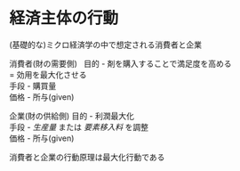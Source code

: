 # 経済主体の行動
(基礎的な)ミクロ経済学の中で想定される消費者と企業

消費者(財の需要側)  
	目的 - 剤を購入することで満足度を高める  
		= 効用を最大化させる  
	手段 - 購買量  
	価格 - 所与(given)  
	
企業(財の供給側)
	目的 - 利潤最大化  
	手段 - _生産量_ または _要素移入料_ を調整  
	価格 - 所与(given)
	
消費者と企業の行動原理は最大化行動である
	
